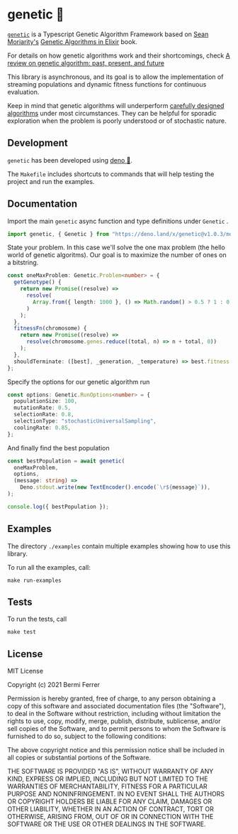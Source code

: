 # genetic 🧬

[`genetic`](https://github.com/bermi/genetic) is a Typescript Genetic Algorithm
Framework based on [Sean Moriarity's](https://github.com/seanmor5)
[Genetic Algorithms in Elixir](https://pragprog.com/titles/smgaelixir/genetic-algorithms-in-elixir/)
book.

For details on how genetic algorithms work and their shortcomings, check
[A review on genetic algorithm: past, present, and
future](https://link.springer.com/article/10.1007/s11042-020-10139-6)

This library is asynchronous, and its goal is to allow the implementation of
streaming populations and dynamic fitness functions for continuous evaluation.

Keep in mind that genetic algorithms will underperform
[carefully designed algorithms](https://www.algorist.com/algorist.html) under
most circumstances. They can be helpful for sporadic exploration when the
problem is poorly understood or of stochastic nature.

## Development

`genetic` has been developed using [deno 🦕](https://deno.land/).

The `Makefile` includes shortcuts to commands that will help testing the project
and run the examples.

## Documentation

Import the main `genetic` async function and type definitions under `Genetic` .

```typescript
import genetic, { Genetic } from "https://deno.land/x/genetic@v1.0.3/mod.ts";
```

State your problem. In this case we'll solve the one max problem (the hello
world of genetic algoritms). Our goal is to maximize the number of ones on a
bitstring.

```typescript
const oneMaxProblem: Genetic.Problem<number> = {
  getGenotype() {
    return new Promise((resolve) =>
      resolve(
        Array.from({ length: 1000 }, () => Math.random() > 0.5 ? 1 : 0),
      )
    );
  },
  fitnessFn(chromosome) {
    return new Promise((resolve) =>
      resolve(chromosome.genes.reduce((total, n) => n + total, 0))
    );
  },
  shouldTerminate: ([best], _generation, _temperature) => best.fitness === 1000,
};
```

Specify the options for our genetic algorithm run

```typescript
const options: Genetic.RunOptions<number> = {
  populationSize: 100,
  mutationRate: 0.5,
  selectionRate: 0.8,
  selectionType: "stochasticUniversalSampling",
  coolingRate: 0.85,
};
```

And finally find the best population

```typescript
const bestPopulation = await genetic(
  oneMaxProblem,
  options,
  (message: string) =>
    Deno.stdout.write(new TextEncoder().encode(`\r${message}`)),
);

console.log({ bestPopulation });
```

## Examples

The directory `./examples` contain multiple examples showing how to use this
library.

To run all the examples, call:

```shell
make run-examples
```

## Tests

To run the tests, call

```shell
make test
```

## License

MIT License

Copyright (c) 2021 Bermi Ferrer

Permission is hereby granted, free of charge, to any person obtaining a copy of
this software and associated documentation files (the "Software"), to deal in
the Software without restriction, including without limitation the rights to
use, copy, modify, merge, publish, distribute, sublicense, and/or sell copies of
the Software, and to permit persons to whom the Software is furnished to do so,
subject to the following conditions:

The above copyright notice and this permission notice shall be included in all
copies or substantial portions of the Software.

THE SOFTWARE IS PROVIDED "AS IS", WITHOUT WARRANTY OF ANY KIND, EXPRESS OR
IMPLIED, INCLUDING BUT NOT LIMITED TO THE WARRANTIES OF MERCHANTABILITY, FITNESS
FOR A PARTICULAR PURPOSE AND NONINFRINGEMENT. IN NO EVENT SHALL THE AUTHORS OR
COPYRIGHT HOLDERS BE LIABLE FOR ANY CLAIM, DAMAGES OR OTHER LIABILITY, WHETHER
IN AN ACTION OF CONTRACT, TORT OR OTHERWISE, ARISING FROM, OUT OF OR IN
CONNECTION WITH THE SOFTWARE OR THE USE OR OTHER DEALINGS IN THE SOFTWARE.
